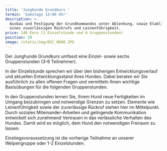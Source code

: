 ```yaml
---
title: 'Junghunde Grundkurs '
termin: 'Samstags 13:00 Uhr'
description: >-
  Ausbau und Festigung der Grundkommandos unter Ablenkung, sowie Etablieren
  eines zuverlässigen Rückrufs und Leinenführigkeit.
price: 140 Euro (1 Einzelstunde und 6 Gruppenstunden)
position: 20
image: /static/img/DSC_0008.JPG
---
```

Der Junghunde Grundkurs umfasst eine Einzel- sowie sechs Gruppenstunden (3-6 Teilnehmer).

In der Einzelstunde sprechen wir über den bisherigen Entwicklungsverlauf und aktuellen Entwicklungsstand ihres Hundes. Dabei beraten wir Sie ausführlich zu allen offenen Fragen und vermitteln Ihnen wichtige Basisübungen für die folgenden Gruppenstunden.

In den Gruppenstunden lernen Sie, Ihrem Hund neue Fertigkeiten im Umgang beizubringen und notwendige Grenzen zu setzen. Elemente wie Leinenführigkeit sowie der zuverlässige Rückruf stehen hier im Mittelpunkt. Durch soziales Miteinander-Arbeiten und gelingende Kommunikation entwickelt sich zunehmend Vertrauen in das verlässliche Verhalten des Hundes. Damit wird es möglich, dem Hund den notwendigen Freiraum zu lassen.

Einstiegsvoraussetzung ist die vorherige Teilnahme an unserer Welpengruppe oder 1-2 Einzelstunden.
